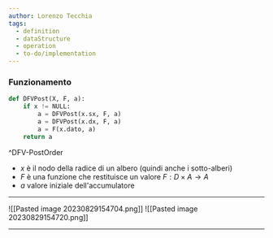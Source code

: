 ```yaml
---
author: Lorenzo Tecchia
tags:
  - definition
  - dataStructure
  - operation
  - to-do/implementation
---
```

### Funzionamento
```python
def DFVPost(X, F, a):
	if x != NULL:
		a = DFVPost(x.sx, F, a)
		a = DFVPost(x.dx, F, a)
		a = F(x.dato, a)
	return a
```
^DFV-PostOrder

- $x$ è il nodo della radice di un albero (quindi anche i sotto-alberi)
- $F$ è una funzione che restituisce un valore $F: D \times A \rightarrow A$
- $a$ valore iniziale dell'accumulatore
---
![[Pasted image 20230829154704.png]]
![[Pasted image 20230829154720.png]]

---
